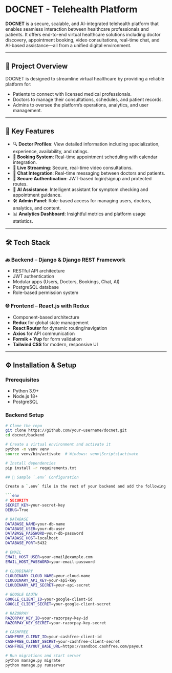 # DOCNET - Telehealth Platform

**DOCNET** is a secure, scalable, and AI-integrated telehealth platform that enables seamless interaction between healthcare professionals and patients. It offers end-to-end virtual healthcare solutions including doctor discovery, appointment booking, video consultations, real-time chat, and AI-based assistance—all from a unified digital environment.

---

## 🧩 Project Overview

DOCNET is designed to streamline virtual healthcare by providing a reliable platform for:

- Patients to connect with licensed medical professionals.
- Doctors to manage their consultations, schedules, and patient records.
- Admins to oversee the platform’s operations, analytics, and user management.

---

## 🌟 Key Features

- 🔍 **Doctor Profiles**: View detailed information including specialization, experience, availability, and ratings.
- 📅 **Booking System**: Real-time appointment scheduling with calendar integration.
- 🎥 **Live Streaming**: Secure, real-time video consultations.
- 💬 **Chat Integration**: Real-time messaging between doctors and patients.
- 🔐 **Secure Authentication**: JWT-based login/signup and protected routes.
- 🧠 **AI Assistance**: Intelligent assistant for symptom checking and appointment guidance.
- 🛠 **Admin Panel**: Role-based access for managing users, doctors, analytics, and content.
- 📊 **Analytics Dashboard**: Insightful metrics and platform usage statistics.

---

## 🛠 Tech Stack

### 🔙 Backend – **Django & Django REST Framework**

- RESTful API architecture
- JWT authentication
- Modular apps (Users, Doctors, Bookings, Chat, AI)
- PostgreSQL database
- Role-based permission system

### 🌐 Frontend – **React.js with Redux**

- Component-based architecture
- **Redux** for global state management
- **React Router** for dynamic routing/navigation
- **Axios** for API communication
- **Formik + Yup** for form validation
- **Tailwind CSS** for modern, responsive UI

---

## ⚙️ Installation & Setup

### Prerequisites

- Python 3.9+
- Node.js 18+
- PostgreSQL

### Backend Setup

```bash
# Clone the repo
git clone https://github.com/your-username/docnet.git
cd docnet/backend

# Create a virtual environment and activate it
python -m venv venv
source venv/bin/activate  # Windows: venv\Scripts\activate

# Install dependencies
pip install -r requirements.txt

## 🧪 Sample `.env` Configuration

Create a `.env` file in the root of your backend and add the following:

```env
# SECURITY
SECRET_KEY=your-secret-key
DEBUG=True

# DATABASE
DATABASE_NAME=your-db-name
DATABASE_USER=your-db-user
DATABASE_PASSWORD=your-db-password
DATABASE_HOST=localhost
DATABASE_PORT=5432

# EMAIL
EMAIL_HOST_USER=your-email@example.com
EMAIL_HOST_PASSWORD=your-email-password

# CLOUDINARY 
CLOUDINARY_CLOUD_NAME=your-cloud-name
CLOUDINARY_API_KEY=your-api-key
CLOUDINARY_API_SECRET=your-api-secret

# GOOGLE OAUTH
GOOGLE_CLIENT_ID=your-google-client-id
GOOGLE_CLIENT_SECRET=your-google-client-secret

# RAZORPAY
RAZORPAY_KEY_ID=your-razorpay-key-id
RAZORPAY_KEY_SECRET=your-razorpay-key-secret

# CASHFREE
CASHFREE_CLIENT_ID=your-cashfree-client-id
CASHFREE_CLIENT_SECRET=your-cashfree-client-secret
CASHFREE_PAYOUT_BASE_URL=https://sandbox.cashfree.com/payout

# Run migrations and start server
python manage.py migrate
python manage.py runserver
